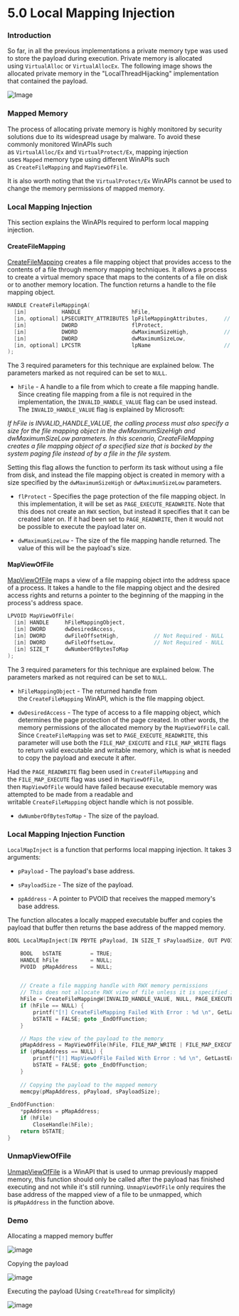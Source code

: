# 5.0 Local Mapping Injection

### Introduction

So far, in all the previous implementations a private memory type was used to store the payload during execution. Private memory is allocated using `VirtualAlloc` or `VirtualAllocEx`. The following image shows the allocated private memory in the "LocalThreadHijacking" implementation that contained the payload.

![Image](https://maldevacademy.s3.amazonaws.com/images/Intermediate/local-map-inject-109424404-c8e38d0c-cf1a-401a-b881-e1d50f0fb1dd.png)

### Mapped Memory

The process of allocating private memory is highly monitored by security solutions due to its widespread usage by malware. To avoid these commonly monitored WinAPIs such as `VirtualAlloc/Ex` and `VirtualProtect/Ex`, mapping injection uses `Mapped` memory type using different WinAPIs such as `CreateFileMapping` and `MapViewOfFile`.

It is also worth noting that the `VirtualProtect/Ex` WinAPIs cannot be used to change the memory permissions of mapped memory.

### Local Mapping Injection

This section explains the WinAPIs required to perform local mapping injection.

#### CreateFileMapping

[CreateFileMapping](https://learn.microsoft.com/en-us/windows/win32/api/winbase/nf-winbase-createfilemappinga) creates a file mapping object that provides access to the contents of a file through memory mapping techniques. It allows a process to create a virtual memory space that maps to the contents of a file on disk or to another memory location. The function returns a handle to the file mapping object.

```c
HANDLE CreateFileMappingA(
  [in]           HANDLE                hFile,
  [in, optional] LPSECURITY_ATTRIBUTES lpFileMappingAttributes,     // Not Required - NULL
  [in]           DWORD                 flProtect,
  [in]           DWORD                 dwMaximumSizeHigh,           // Not Required - NULL
  [in]           DWORD                 dwMaximumSizeLow,
  [in, optional] LPCSTR                lpName                       // Not Required - NULL   
);
```

The 3 required parameters for this technique are explained below. The parameters marked as not required can be set to `NULL`.

- `hFile` - A handle to a file from which to create a file mapping handle. Since creating file mapping from a file is not required in the implementation, the `INVALID_HANDLE_VALUE` flag can be used instead. The `INVALID_HANDLE_VALUE` flag is explained by Microsoft:

_If hFile is INVALID_HANDLE_VALUE, the calling process must also specify a size for the file mapping object in the dwMaximumSizeHigh and dwMaximumSizeLow parameters. In this scenario, CreateFileMapping creates a file mapping object of a specified size that is backed by the system paging file instead of by a file in the file system._

Setting this flag allows the function to perform its task without using a file from disk, and instead the file mapping object is created in memory with a size specified by the `dwMaximumSizeHigh` or `dwMaximumSizeLow` parameters.

- `flProtect` - Specifies the page protection of the file mapping object. In this implementation, it will be set as `PAGE_EXECUTE_READWRITE`. Note that this does not create an `RWX` section, but instead it specifies that it can be created later on. If it had been set to `PAGE_READWRITE`, then it would not be possible to execute the payload later on.
    
- `dwMaximumSizeLow` - The size of the file mapping handle returned. The value of this will be the payload's size.
    

#### MapViewOfFile

[MapViewOfFile](https://learn.microsoft.com/en-us/windows/win32/api/memoryapi/nf-memoryapi-mapviewoffile) maps a view of a file mapping object into the address space of a process. It takes a handle to the file mapping object and the desired access rights and returns a pointer to the beginning of the mapping in the process's address space.

```c
LPVOID MapViewOfFile(
  [in] HANDLE     hFileMappingObject,
  [in] DWORD      dwDesiredAccess,
  [in] DWORD      dwFileOffsetHigh,           // Not Required - NULL
  [in] DWORD      dwFileOffsetLow,            // Not Required - NULL
  [in] SIZE_T     dwNumberOfBytesToMap
);
```

The 3 required parameters for this technique are explained below. The parameters marked as not required can be set to `NULL`.

- `hFileMappingObject` - The returned handle from the `CreateFileMapping` WinAPI, which is the file mapping object.
    
- `dwDesiredAccess` - The type of access to a file mapping object, which determines the page protection of the page created. In other words, the memory permissions of the allocated memory by the `MapViewOfFile` call. Since `CreateFileMapping` was set to `PAGE_EXECUTE_READWRITE`, this parameter will use both the `FILE_MAP_EXECUTE` and `FILE_MAP_WRITE` flags to return valid executable and writable memory, which is what is needed to copy the payload and execute it after.
    

Had the `PAGE_READWRITE` flag been used in `CreateFileMapping` and the `FILE_MAP_EXECUTE` flag was used in `MapViewOfFile`, then `MapViewOfFile` would have failed because executable memory was attempted to be made from a readable and writable `CreateFileMapping` object handle which is not possible.

- `dwNumberOfBytesToMap` - The size of the payload.

### Local Mapping Injection Function

`LocalMapInject` is a function that performs local mapping injection. It takes 3 arguments:

- `pPayload` - The payload's base address.
    
- `sPayloadSize` - The size of the payload.
    
- `ppAddress` - A pointer to PVOID that receives the mapped memory's base address.
    

The function allocates a locally mapped executable buffer and copies the payload that buffer then returns the base address of the mapped memory.

```c
BOOL LocalMapInject(IN PBYTE pPayload, IN SIZE_T sPayloadSize, OUT PVOID* ppAddress) {

	BOOL   bSTATE         = TRUE;
	HANDLE hFile          = NULL;
	PVOID  pMapAddress    = NULL;


	// Create a file mapping handle with RWX memory permissions
	// This does not allocate RWX view of file unless it is specified in the subsequent MapViewOfFile call  
	hFile = CreateFileMappingW(INVALID_HANDLE_VALUE, NULL, PAGE_EXECUTE_READWRITE, NULL, sPayloadSize, NULL);
	if (hFile == NULL) {
		printf("[!] CreateFileMapping Failed With Error : %d \n", GetLastError());
		bSTATE = FALSE; goto _EndOfFunction;
	}

	// Maps the view of the payload to the memory 
	pMapAddress = MapViewOfFile(hFile, FILE_MAP_WRITE | FILE_MAP_EXECUTE, NULL, NULL, sPayloadSize);
	if (pMapAddress == NULL) {
		printf("[!] MapViewOfFile Failed With Error : %d \n", GetLastError());
		bSTATE = FALSE; goto _EndOfFunction;
	}
	
    // Copying the payload to the mapped memory
	memcpy(pMapAddress, pPayload, sPayloadSize);
	
_EndOfFunction:
	*ppAddress = pMapAddress;
	if (hFile)
		CloseHandle(hFile);
	return bSTATE;
}

```

### UnmapViewOfFile

[UnmapViewOfFile](https://learn.microsoft.com/en-us/windows/win32/api/memoryapi/nf-memoryapi-unmapviewoffile) is a WinAPI that is used to unmap previously mapped memory, this function should only be called after the payload has finished executing and not while it's still running. `UnmapViewOfFile` only requires the base address of the mapped view of a file to be unmapped, which is `pMapAddress` in the function above.

### Demo

Allocating a mapped memory buffer

![image](https://maldevacademy.s3.amazonaws.com/images/Intermediate/local-map-inject-209424404-c8e38d0c-cf1a-401a-b881-e1d50f0fb1dd.png)

  

Copying the payload

![image](https://maldevacademy.s3.amazonaws.com/images/Intermediate/local-map-inject-309427185-a71d9b01-a6f8-4fd8-be13-25e331ad96d8.png)

  

Executing the payload (Using `CreateThread` for simplicity)

![image](https://maldevacademy.s3.amazonaws.com/images/Intermediate/local-map-inject-409427186-264e5199-4331-4578-84bc-c9c9cba45046.png)